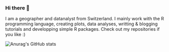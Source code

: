 ### Hi there 👋

I am a geographer and datanalyst from Switzerland. I mainly work with the R programming language, creating plots, data analyses, writting & blogging tutorials and developping simple R packages. Check out my repositories if you like :)

![Anurag's GitHub stats](https://github-readme-stats.vercel.app/api?username=toebR&show_icons=true&theme=dracula)
<!--
**toebR/toebR** is a ✨ _special_ ✨ repository because its `README.md` (this file) appears on your GitHub profile.



Here are some ideas to get you started:

- 🔭 I’m currently working on ...
- 🌱 I’m currently learning ...
- 👯 I’m looking to collaborate on ...
- 🤔 I’m looking for help with ...
- 💬 Ask me about ...
- 📫 How to reach me: ...
- 😄 Pronouns: ...
- ⚡ Fun fact: ...
-->
